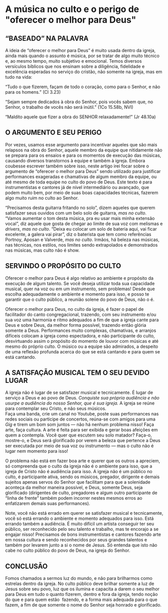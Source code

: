 # A música no culto e o perigo de "oferecer o melhor para Deus"
**“BASEADO” NA PALAVRA**
------------------------

A ideia de “oferecer o melhor para Deus” é muito usada dentro da igreja, ainda mais quando o assunto é música, por se tratar de algo muito técnico e, ao mesmo tempo, muito subjetivo e emocional. Temos diversos versículos bíblicos que nos ensinam sobre a diligência, fidelidade e excelência esperadas no serviço do cristão, não somente na igreja, mas em tudo na vida:

“Tudo o que fizerem, façam de todo o coração, como para o Senhor, e não para os homens.” (Cl 3.23)

“Sejam sempre dedicados à obra do Senhor, pois vocês sabem que, no Senhor, o trabalho de vocês não será inútil.” (1Co 15.58b, NVI)

“Maldito aquele que fizer a obra do SENHOR relaxadamente!” (Jr 48.10a)

**O ARGUMENTO E SEU PERIGO**
----------------------------

Por vezes, usamos esse argumento para incentivar aqueles que são mais relapsos na obra do Senhor, aquele membro da equipe que nitidamente não se prepara para os ensaios e para os momentos de execução das músicas, causando diversos transtornos à equipe e também à igreja. Embora coubesse escrever também sobre isso, neste artigo irei focar sobre o argumento de “oferecer o melhor para Deus” sendo utilizado para justificar performances exageradas e chamativas de algum membro da equipe, ou até mesmo de toda equipe no culto do povo de Deus. Este texto é para instrumentistas e cantores já de nível intermediário ou avançado, que podem muito bem, por meio de suas boas capacidades técnicas, fazerem algo muito ruim no culto ao Senhor.

“Precisamos desta guitarra fritando no solo”, dizem aqueles que querem satisfazer seus ouvidos com um belo solo de guitarra, _mas no culto_. “Vamos aumentar o tom desta música, pra eu usar mais minha extensão vocal”, diz aquele que gosta de chegar ao limite de sua voz com melismas e _drivers_, _mas no culto_. “Deixa eu colocar um solo de bateria aqui, vai ficar excelente, a galera vai pirar”, diz o baterista que tem como referências Portnoy, Aposan e Valverde, _mas no culto_. Irmãos, há beleza nas músicas, nas técnicas, nos estilos, nos limites sendo extrapolados e demonstrados nas músicas, mas culto não é show.

**SERVINDO O PROPÓSITO DO CULTO**
---------------------------------

Oferecer o melhor para Deus é algo relativo ao ambiente e propósito da execução de algum talento. Se você deseja utilizar toda sua capacidade musical, quer na voz ou em um instrumento, sem problemas! Desde que escolha adequadamente o ambiente e momento para isso, e posso te garantir que o culto público, a reunião solene do povo de Deus, não o é.

Oferecer o melhor para Deus, no culto da igreja, é fazer o papel de facilitador do canto congregacional, trazendo, com seu instrumento e/ou sua voz uma harmonia e ritmo adequados a fim de que a igreja cante para Deus e sobre Deus, da melhor forma possível, trazendo então glória somente a Deus. Performances muito complexas, chamativas, e arranjos difíceis colocam a igreja como espectadora, e não participante do culto, desvirtuando assim o propósito do momento de louvor com músicas e até mesmo do próprio culto. O músico ou a equipe são admirados, a despeito de uma reflexão profunda acerca do que se está cantando e para quem se está cantando.

**A SATISFAÇÃO MUSICAL TEM O SEU DEVIDO LUGAR**
-----------------------------------------------

A igreja não é lugar de se satisfazer musical e tecnicamente. É lugar de serviço a Deus e ao povo de Deus. _Conquiste sua própria audiência e não usurpe a audiência do nosso Senhor, que é sua igreja._ A igreja se reúne para contemplar seu Cristo, e não seus músicos.  
Faça uma banda, crie um canal no Youtube, poste suas performances nas redes sociais ou participe de concertos, reúna-se com amigos para uma _Gig_ e tirem um bom som juntos — não há nenhum problema nisso! Faça arte, faça cultura. A arte é feita para ser exibida e gerar boas afeições em quem a contempla. Você quer que escutem seu solo matador? Faça-o, mostre-o, e Deus será glorificado por verem a beleza que pertence a Deus ser executada por meio de sua voz ou instrumento — mas o culto não é lugar nem momento para isso!

O problema não está em fazer boa arte e querer que os outros a apreciem, só compreenda que o culto da igreja não é o ambiente para isso, que a igreja de Cristo não é audiência para isso. A igreja não é um público no culto, é participante ativa, sendo os músicos, pregador, dirigente e demais sujeitos apenas servos do Senhor que facilitam para que a solenidade aconteça da melhor maneira possível, e Deus, somente Deus, seja glorificado (dirigentes de culto, pregadores e algum outro participante de “linha de frente” também podem incorrer nestes mesmos erros ao enfatizarem demais suas performances).

Note, você não está errado em querer se satisfazer musical e tecnicamente, você só está errando o ambiente e momento adequados para isso. Está errando também a audiência. É muito difícil um artista conseguir ter seu público, ser reconhecido pelo seu talento e trabalho, mas te encorajo a se engajar nisso! Precisamos de bons instrumentistas e cantores fazendo arte em nossa cultura e sendo reconhecidos por seus grandes talentos e também por levarem junto a si o nome de Jesus. Só entenda que isto não cabe no culto público do povo de Deus, na igreja do Senhor.

**CONCLUSÃO**
-------------

Fomos chamados a sermos luz do mundo, e não para brilharmos como estrelas dentro da igreja. No culto público deve brilhar somente a luz de Jesus sobre seu povo, luz que os ilumina e capacita a darem o seu melhor para Deus em tudo o quanto fizerem, dentro e fora da igreja, tendo noção do que e para quem estão  fazendo, e a forma mais adequada para o que fazem, a fim de que somente o nome do Senhor seja honrado e glorificado.
